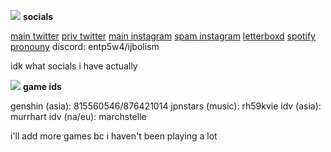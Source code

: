 ![](https://64.media.tumblr.com/c4c5e70fb3cd03e1383835f43e16befc/fb444710eb0ab73e-3c/s75x75_c1/544262c73c412a51c75a69b5f35ef4c56aeb1490.gifv) **socials**

[main twitter](https://twitter.com/fusionicstars)
[priv twitter](https://rentry.co/hourlyshuichi)
[main instagram](https://instagram.com/iangwy)
[spam instagram](https://instagram.com/shin_the_liar)
[letterboxd](https://boxd.it/7482B)
[spotify](https://spotify.link/Lo17uvzUFDb)
[pronouny](https://pronouny.xyz/u/tsukasasuou)
discord: entp5w4/ijbolism

idk what socials i have actually

![](https://64.media.tumblr.com/9fed4c9ebbc1fc5a30ff3779be740b52/8443bfbcc10f805a-8a/s75x75_c1/62adecdfb3d9f1bd3b7d50cea4a65d9a1fd384f1.gifv) **game ids**

genshin (asia): 815560546/876421014
jpnstars (music): rh59kvie
idv (asia): murrhart
idv (na/eu): marchstelle

i'll add more games bc i haven't been playing a lot
